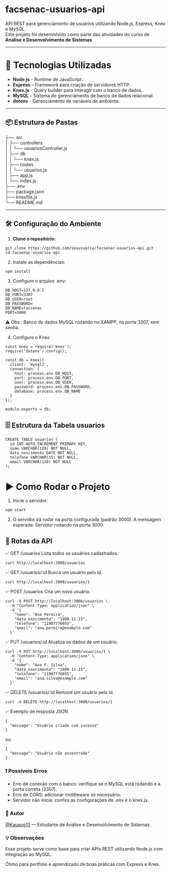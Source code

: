 # facsenac-usuarios-api

API REST para gerenciamento de usuários utilizando Node.js, Express, Knex e MySQL.  
Este projeto foi desenvolvido como parte das atividades do curso de **Análise e Desenvolvimento de Sistemas**.

---

# 🚀 Tecnologias Utilizadas

- **Node.js** - Runtime de JavaScript.
- **Express** - Framework para criação de servidores HTTP.
- **Knex.js** - Query builder para interagir com o banco de dados.
- **MySQL** - Sistema de gerenciamento de banco de dados relacional.
- **dotenv** - Gerenciamento de variáveis de ambiente.

---

## 📦 Estrutura de Pastas

├── src  
│ ├── controllers  
│ │ └── usuariosController.js  
│ ├── db  
│ │ └── knex.js  
│ ├── routes  
│ │ └── usuarios.js  
│ ├── app.js  
│ └── index.js  
├── .env  
├── package.json  
├── knexfile.js  
└── README.md  


---

## 🛠️ Configuração do Ambiente

1. **Clone o repositório:**
```
git clone https://github.com/seuusuario/facsenac-usuarios-api.git
cd facsenac-usuarios-api
```
2. Instale as dependências:
```
npm install
```
3. Configure o arquivo .env:
```
DB_HOST=127.0.0.1
DB_PORT=3307
DB_USER=root
DB_PASSWORD=
DB_NAME=facsenac
PORT=3000
```
⚠️ Obs.: Banco de dados MySQL rodando no XAMPP, na porta 3307, sem senha.

4. Configure o Knex:
```
const knex = require('knex');
require('dotenv').config();

const db = knex({
  client: 'mysql2',
  connection: {
    host: process.env.DB_HOST,
    port: process.env.DB_PORT,
    user: process.env.DB_USER,
    password: process.env.DB_PASSWORD,
    database: process.env.DB_NAME
  }
});

module.exports = db;
```
## 🗄️ Estrutura da Tabela usuarios
```
CREATE TABLE usuarios (
  id INT AUTO_INCREMENT PRIMARY KEY,
  nome VARCHAR(120) NOT NULL,
  data_nascimento DATE NOT NULL,
  telefone VARCHAR(15) NOT NULL,
  email VARCHAR(120) NOT NULL
);
```
# ▶️ Como Rodar o Projeto

1. Inicie o servidor:
```
npm start
```
2. O servidor irá rodar na porta configurada (padrão 3000).
A mensagem esperada: Servidor rodando na porta 3000.

## 🔗 Rotas da API

✅ GET /usuarios
Lista todos os usuários cadastrados.
```
curl http://localhost:3000/usuarios
```
✅ GET /usuarios/:id
Busca um usuário pelo id.
```
curl http://localhost:3000/usuarios/1
```
✅ POST /usuarios
Cria um novo usuário.
```
curl -X POST http://localhost:3000/usuarios \
  -H "Content-Type: application/json" \
  -d '{
    "nome": "Ana Pereira",
    "data_nascimento": "1988-11-15",
    "telefone": "11987776655",
    "email": "ana.pereira@example.com"
  }'
```
✅ PUT /usuarios/:id
Atualiza os dados de um usuário.
```
curl -X PUT http://localhost:3000/usuarios/1 \
  -H "Content-Type: application/json" \
  -d '{
    "nome": "Ana P. Silva",
    "data_nascimento": "1988-11-15",
    "telefone": "11987776655",
    "email": "ana.silva@example.com"
  }'
```
✅ DELETE /usuarios/:id
Remove um usuário pelo id.
```
curl -X DELETE http://localhost:3000/usuarios/1
```
✅ Exemplo de resposta JSON
```
{
  "message": "Usuário criado com sucesso"
}
```
ou
```
{
  "message": "Usuário não encontrado"
}
```
### ❗ Possíveis Erros
- Erro de conexão com o banco: verifique se o MySQL está rodando e a porta correta (3307).  
- Erro de CORS: adicionar middleware se necessário.  
- Servidor não inicia: confira as configurações de .env e o knex.js.  

### 📝 Autor
[@Kauaog13](https://github.com/Kauaog13)
 — Estudante de Análise e Desenvolvimento de Sistemas.

### 💡 Observações
Esse projeto serve como base para criar APIs REST utilizando Node.js com integração ao MySQL.

Ótimo para portfólio e aprendizado de boas práticas com Express e Knex.
